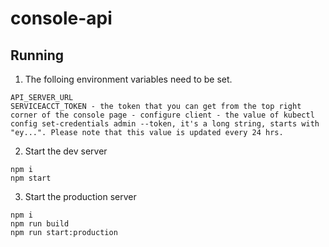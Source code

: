 # console-api

## Running
1. The folloing environment variables need to be set.
```
API_SERVER_URL
SERVICEACCT_TOKEN - the token that you can get from the top right corner of the console page - configure client - the value of kubectl config set-credentials admin --token, it's a long string, starts with "ey...". Please note that this value is updated every 24 hrs.
```
2. Start the dev server
```
npm i
npm start
```
3. Start the production server
```
npm i
npm run build
npm run start:production
```
